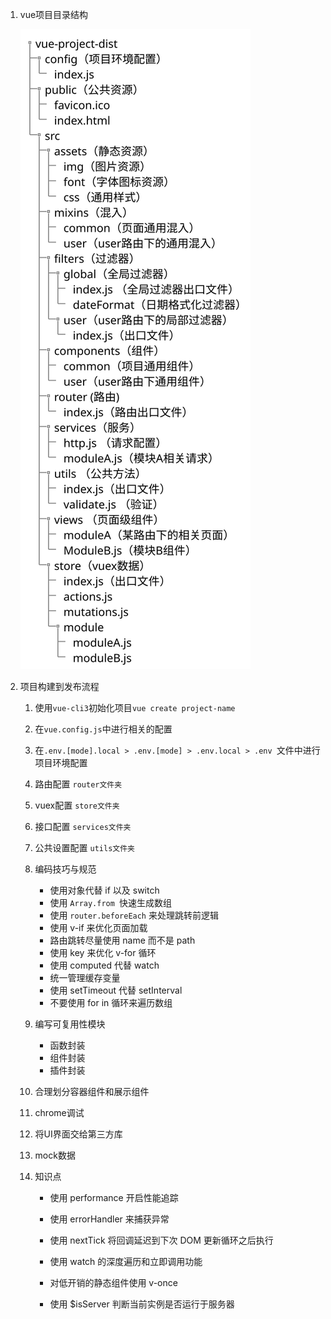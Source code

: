1. vue项目目录结构

   ![](vue%E9%A1%B9%E7%9B%AE%E6%B5%81%E7%A8%8B%E6%A2%B3%E7%90%86.assets/vue.dist.svg)

2. 项目构建到发布流程

   1. 使用`vue-cli3`初始化项目`vue create project-name`

   2. 在`vue.config.js`中进行相关的配置

   3. 在`.env.[mode].local > .env.[mode] > .env.local > .env `文件中进行项目环境配置

   4. 路由配置 `router文件夹`

   5. vuex配置 `store文件夹`

   6. 接口配置 `services文件夹`

   7. 公共设置配置 `utils文件夹`

   8. 编码技巧与规范

      - 使用对象代替 if 以及 switch
      - 使用 `Array.from `快速生成数组
      - 使用 `router.beforeEach` 来处理跳转前逻辑
      - 使用 v-if 来优化页面加载
      - 路由跳转尽量使用 name 而不是 path
      - 使用 key 来优化 v-for 循环
      - 使用 computed 代替 watch
      - 统一管理缓存变量
      - 使用 setTimeout 代替 setInterval
      - 不要使用 for in 循环来遍历数组
   9. 编写可复用性模块
    
      - 函数封装
      - 组件封装
      - 插件封装
    
   10. 合理划分容器组件和展示组件
    
   11. chrome调试
    
   12. 将UI界面交给第三方库
    
   13. mock数据
    
   14. 知识点
    
       - 使用 performance 开启性能追踪
   
       - 使用 errorHandler 来捕获异常
   
       - 使用 nextTick 将回调延迟到下次 DOM 更新循环之后执行
   
       - 使用 watch 的深度遍历和立即调用功能
   
       - 对低开销的静态组件使用 v-once
   
       - 使用 $isServer 判断当前实例是否运行于服务器

